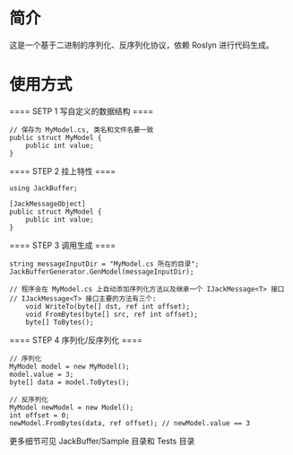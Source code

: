 # 简介
这是一个基于二进制的序列化、反序列化协议，依赖 Roslyn 进行代码生成。

# 使用方式
==== SETP 1 写自定义的数据结构 ====
```
// 保存为 MyModel.cs, 类名和文件名要一致
public struct MyModel {
    public int value;
}
```
==== STEP 2 挂上特性 ====
```
using JackBuffer;

[JackMessageObject]
public struct MyModel {
    public int value;
}
```
==== STEP 3 调用生成 ====
```
string messageInputDir = "MyModel.cs 所在的目录";
JackBufferGenerator.GenModel(messageInputDir);

// 程序会在 MyModel.cs 上自动添加序列化方法以及继承一个 IJackMessage<T> 接口
// IJackMessage<T> 接口主要的方法有三个:
    void WriteTo(byte[] dst, ref int offset);
    void FromBytes(byte[] src, ref int offset);
    byte[] ToBytes();
```
==== STEP 4 序列化/反序列化 ====
```
// 序列化
MyModel model = new MyModel();
model.value = 3;
byte[] data = model.ToBytes();

// 反序列化
MyModel newModel = new Model();
int offset = 0;
newModel.FromBytes(data, ref offset); // newModel.value == 3
```
更多细节可见 JackBuffer/Sample 目录和 Tests 目录